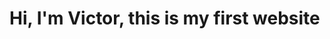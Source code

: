 <html>
  <head>
    <title>Me, Myself and I</title>
  </head>
    <body>
  <h1>Hi, I'm Victor, this is my first website</h1>  
    </body>
</html>
